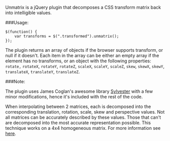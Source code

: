 Unmatrix is a jQuery plugin that decomposes a CSS transform matrix back into 
intelligible values.

###Usage:

```
$(function() {
    var transforms = $(".transformed").unmatrix();
});
```

The plugin returns an array of objects if the browser supports transform, or 
null if it doesn't. Each item in the array can be either an empty array if the 
element has no transforms, or an object with the following properties: 
```rotate,``` 
```rotateX```, 
```rotateY```, 
```rotateZ```, 
```scaleX```, 
```scaleY```, 
```scaleZ```, 
```skew```, 
```skewX```, 
```skewY```, 
```translateX```,
```translateY```, 
```translateZ```. 

###Note:

The plugin uses James Coglan's awesome library 
[Sylvester](http://sylvester.jcoglan.com/) with a few minor modifications, hence 
it's included with the rest of the code.

When interpolating between 2 matrices, each is decomposed into the corresponding 
translation, rotation, scale, skew and perspective values. Not all matrices can 
be accurately described by these values. Those that can't are decomposed into 
the most accurate representation possible. This technique works on a 4x4 
homogeneous matrix. For more information see 
[here](http://dev.w3.org/csswg/css3-transforms/).
